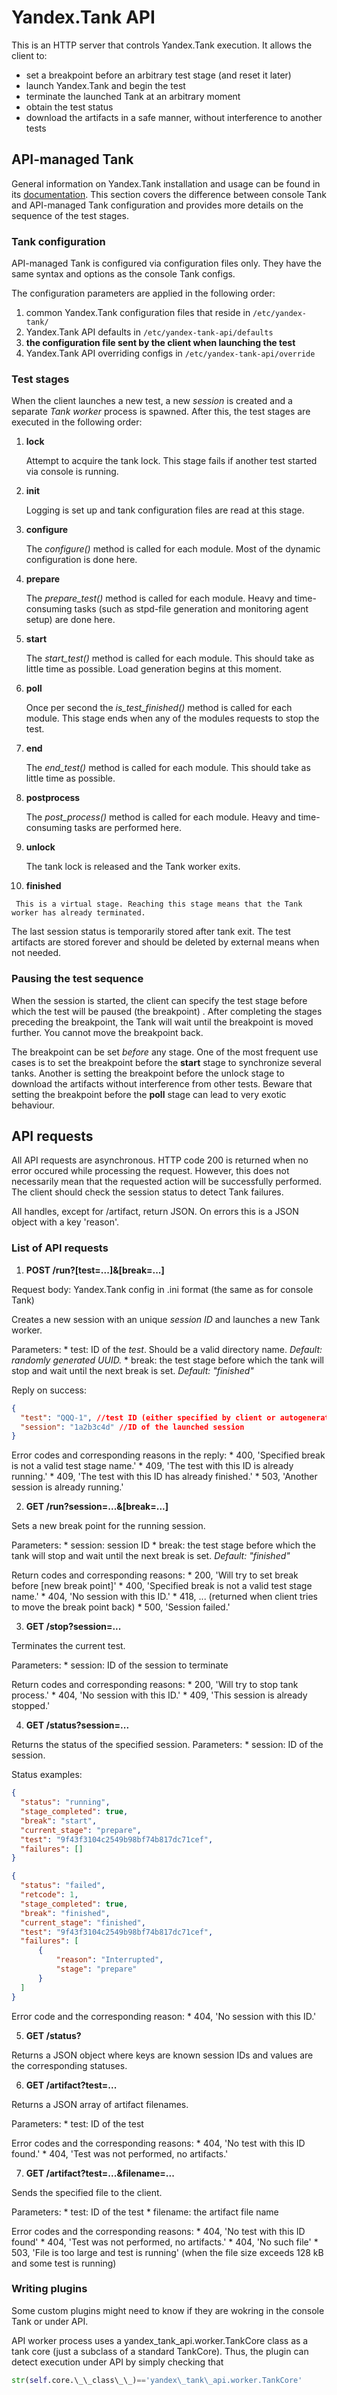 Yandex.Tank API
===============

This is an HTTP server that controls Yandex.Tank execution. It allows the client to:
* set a breakpoint before an arbitrary test stage (and reset it later)
* launch Yandex.Tank and begin the test
* terminate the launched Tank at an arbitrary moment
* obtain the test status
* download the artifacts in a safe manner, without interference to another tests

API-managed Tank
------------------
General information on Yandex.Tank installation and usage can be found in its [documentation](http://yandextank.readthedocs.org).
This section covers the difference between console Tank and API-managed Tank configuration and provides more details on the sequence of the test stages.

### Tank configuration
API-managed Tank is configured via configuration files only. They have the same syntax and options as the console Tank configs.

The configuration parameters are applied in the following order:
  1. common Yandex.Tank configuration files that reside in `/etc/yandex-tank/`
  2. Yandex.Tank API defaults in `/etc/yandex-tank-api/defaults`
  3. **the configuration file sent by the client when launching the test**
  4. Yandex.Tank API overriding configs in `/etc/yandex-tank-api/override`

### Test stages

When the client launches a new test, a new *session* is created and a separate *Tank worker* process is spawned. After this, the test stages are executed in the following order:
  1. **lock**

     Attempt to acquire the tank lock. This stage fails if another test started via console is running.

  2. **init**

     Logging is set up and tank configuration files are read at this stage.

  3. **configure**

     The *configure()* method is called for each module. Most of the dynamic configuration is done here.

  4. **prepare**

     The *prepare_test()* method is called for each module. Heavy and time-consuming tasks (such as stpd-file generation and monitoring agent setup) are done here.

  5. **start**

     The *start_test()* method is called for each module. This should take as little time as possible. Load generation begins at this moment.

  6. **poll**

     Once per second the *is_test_finished()* method is called for each module. This stage ends when any of the modules requests to stop the test.

  7. **end**

     The *end_test()* method is called for each module. This should take as little time as possible.

  8. **postprocess**

     The *post_process()* method is called for each module. Heavy and time-consuming tasks are performed here.

  9. **unlock**

     The tank lock is released and the Tank worker exits.

  10. **finished**

     This is a virtual stage. Reaching this stage means that the Tank worker has already terminated.

The last session status is temporarily stored after tank exit.
The test artifacts are stored forever and should be deleted by external means when not needed.

### Pausing the test sequence
When the session is started, the client can specify the test stage before which the test will be paused (the breakpoint) .
After completing the stages preceding the breakpoint, the Tank will wait until the breakpoint is moved further. You cannot move the breakpoint back.

The breakpoint can be set *before* any stage. One of the most frequent use cases is to set the breakpoint before the **start** stage to synchronize several tanks.
Another is setting the breakpoint before the unlock stage to download the artifacts without interference from other tests.
Beware that setting the breakpoint before the **poll** stage can lead to very exotic behaviour.

API requests
-----------

All API requests are asynchronous. HTTP code 200 is returned when no error occured while processing the request.
However, this does not necessarily mean that the requested action will be successfully performed.
The client should check the session status to detect Tank failures.

All handles, except for /artifact, return JSON. On errors this is a JSON object with a key 'reason'.

### List of API requests
1. **POST /run?[test=...]&[break=...]**

  Request body: Yandex.Tank config in .ini format (the same as for console Tank)

  Creates a new session with an unique *session ID* and launches a new Tank worker.

  Parameters:
    * test: ID of the *test*. Should be a valid directory name. *Default: randomly generated UUID.*
    * break: the test stage before which the tank will stop and wait until the next break is set. *Default: "finished"*

  Reply on success:     
  ```json
  {
    "test": "QQQ-1", //test ID (either specified by client or autogenerated)
    "session": "1a2b3c4d" //ID of the launched session
  }
  ```

  Error codes and corresponding reasons in the reply:
    * 400, 'Specified break is not a valid test stage name.'
    * 409, 'The test with this ID is already running.'
    * 409, 'The test with this ID has already finished.'
    * 503, 'Another session is already running.'

2. **GET /run?session=...&[break=...]**

  Sets a new break point for the running session.

  Parameters:
    * session: session ID
    * break: the test stage before which the tank will stop and wait until the next break is set. *Default: "finished"*

  Return codes and corresponding reasons:
    * 200, 'Will try to set break before [new break point]'
    * 400, 'Specified break is not a valid test stage name.'
    * 404, 'No session with this ID.'
    * 418, ... (returned when client tries to move the break point back)
    * 500, 'Session failed.'

3. **GET /stop?session=...**

  Terminates the current test.

  Parameters:
    * session: ID of the session to terminate

  Return codes and corresponding reasons:
    * 200, 'Will try to stop tank process.'
    * 404, 'No session with this ID.'
    * 409, 'This session is already stopped.'

4. **GET /status?session=...**

  Returns the status of the specified session.
  Parameters:
    * session: ID of the session.

  Status examples:
  ```json
  {
    "status": "running",
    "stage_completed": true,
    "break": "start",
    "current_stage": "prepare",
    "test": "9f43f3104c2549b98bf74b817dc71cef",
    "failures": []
  }
  ```

  ```json
  {
    "status": "failed", 
    "retcode": 1, 
    "stage_completed": true, 
    "break": "finished", 
    "current_stage": "finished", 
    "test": "9f43f3104c2549b98bf74b817dc71cef", 
    "failures": [
        {
            "reason": "Interrupted", 
            "stage": "prepare"
        }
    ]
  }
  ```

  Error code and the corresponding reason:
    * 404, 'No session with this ID.'

5. **GET /status?**

  Returns a JSON object where keys are known session IDs and values are the corresponding statuses.

6. **GET /artifact?test=...**

  Returns a JSON array of artifact filenames.

  Parameters:
    * test: ID of the test

  Error codes and the corresponding reasons:
    * 404, 'No test with this ID found.'
    * 404, 'Test was not performed, no artifacts.'

7. **GET /artifact?test=...&filename=...**

  Sends the specified file to the client.

  Parameters:
    * test: ID of the test
    * filename: the artifact file name

  Error codes and the corresponding reasons:
    * 404, 'No test with this ID found'
    * 404, 'Test was not performed, no artifacts.'
    * 404, 'No such file'
    * 503, 'File is too large and test is running' (when the file size exceeds 128 kB and some test is running)

### Writing plugins

Some custom plugins might need to know if they are wokring in the console Tank or under API.

API worker process uses a yandex\_tank\_api.worker.TankCore class as a tank core (just a subclass of a standard TankCore).
Thus, the plugin can detect execution under API by simply checking that
```python
str(self.core.\_\_class\_\_)=='yandex\_tank\_api.worker.TankCore'
```
